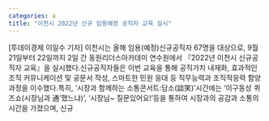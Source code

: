 ```yaml
---
categories: a
title: "이천시 2022년 신규 임용예정 공직자 교육 실시"
---
```

[투데이경제 이일수 기자] 이천시는 올해 임용(예정)신규공직자 67명을 대상으로, 9월 21일부터 22일까지 2일 간 동원리더스아카데미 연수원에서 『2022년 이천시 신규공직자 교육』을 실시했다.신규공직자들은 이번 교육을 통해 공직가치 내재화, 효과적인 조직 커뮤니케이션 및 공문서 작성, 스마트한 민원 응대 등 직무능력과 조직적응력 함양 과정을 이수했다.특히, ‘시장과 함께하는 소통콘서트:담소(談笑)’시간에는 ‘이구동성 퀴즈쇼(시장님과 通’했느냐)’, ‘시장님~ 질문있어요!’등을 통하여 시장과의 공감과 소통의 시간을 가졌으며, 신규